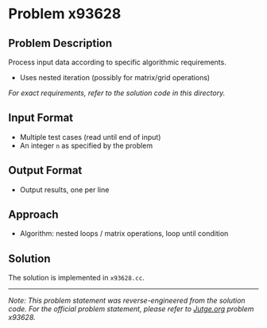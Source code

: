 # Problem x93628

## Problem Description

Process input data according to specific algorithmic requirements.
- Uses nested iteration (possibly for matrix/grid operations)

*For exact requirements, refer to the solution code in this directory.*

## Input Format

- Multiple test cases (read until end of input)
- An integer `n` as specified by the problem

## Output Format

- Output results, one per line

## Approach

- Algorithm: nested loops / matrix operations, loop until condition

## Solution

The solution is implemented in `x93628.cc`.

---

*Note: This problem statement was reverse-engineered from the solution code. For the official problem statement, please refer to [Jutge.org](https://jutge.org/) problem x93628.*
